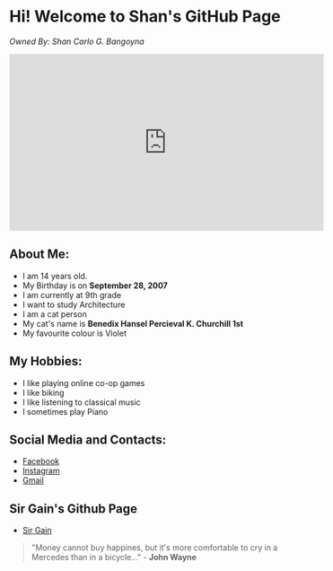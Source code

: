 # Hi! Welcome to **Shan's** GitHub Page
_Owned By: Shan Carlo G. Bangoyna_


<iframe width="560" height="315" src="https://www.youtube.com/embed/ETjfAIHpJjY" title="YouTube video player" frameborder="0" allow="accelerometer; autoplay; clipboard-write; encrypted-media; gyroscope; picture-in-picture" allowfullscreen></iframe>


## **About Me:**

- I am 14 years old.
- My Birthday is on **September 28, 2007**
- I am currently at 9th grade
- I want to study Architecture
- I am a cat person
- My cat's name is **Benedix Hansel Percieval K. Churchill 1st**
- My favourite colour is Violet


## **My Hobbies:**

- I like playing online co-op games
- I like biking
- I like listening to classical music
- I sometimes play Piano


## **Social Media and Contacts:**

- [Facebook](https://www.facebook.com/shan.bangoyna.5/)
- [Instagram](https://www.instagram.com/shanbangz/)
- [Gmail](shancarlobangoyna@gmail.com)


## **Sir Gain's Github Page**
- [Sir Gain](https://641n.github.io/computer-9/)




> "Money cannot buy happines, but it's more comfortable to cry in a Mercedes than in a bicycle..."
                                                                        - **John Wayne**
